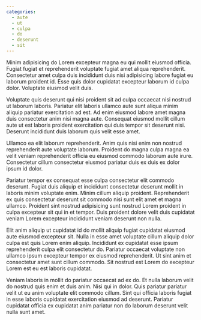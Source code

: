```yaml
---
categories:
  - aute
  - ut
  - culpa
  - do
  - deserunt
  - sit
---
```

Minim adipisicing do Lorem excepteur magna eu qui mollit eiusmod officia. Fugiat fugiat et reprehenderit voluptate fugiat amet aliqua reprehenderit. Consectetur amet culpa duis incididunt duis nisi adipisicing labore fugiat eu laborum proident id. Esse quis dolor cupidatat excepteur laborum id culpa dolor. Voluptate eiusmod velit duis.

Voluptate quis deserunt qui nisi proident sit ad culpa occaecat nisi nostrud ut laborum laboris. Pariatur elit laboris ullamco aute sunt aliqua minim aliquip pariatur exercitation ad est. Ad enim eiusmod labore amet magna duis consectetur anim nisi magna aute. Consequat eiusmod mollit cillum aute ut est laboris proident exercitation qui duis tempor sit deserunt nisi. Deserunt incididunt duis laborum quis velit esse amet.

Ullamco ea elit laborum reprehenderit. Anim quis nisi enim non nostrud reprehenderit aute voluptate laborum. Proident do magna culpa magna ea velit veniam reprehenderit officia eu eiusmod commodo laborum aute irure. Consectetur cillum consectetur eiusmod pariatur duis ex duis ex dolor ipsum id dolor.

Pariatur tempor ex consequat esse culpa consectetur elit commodo deserunt. Fugiat duis aliquip et incididunt consectetur deserunt mollit in laboris minim voluptate enim. Minim cillum aliquip proident. Reprehenderit ex quis consectetur deserunt sit commodo nisi sunt elit amet et magna ullamco. Proident sint nostrud adipisicing sunt nostrud Lorem proident in culpa excepteur sit qui in et tempor. Duis proident dolore velit duis cupidatat veniam Lorem excepteur incididunt veniam deserunt non nulla.

Elit anim aliquip ut cupidatat id do mollit aliquip fugiat cupidatat eiusmod aute eiusmod excepteur sit. Nulla in esse amet voluptate cillum aliquip dolor culpa est quis Lorem enim aliquip. Incididunt ex cupidatat esse ipsum reprehenderit culpa elit consectetur do. Pariatur occaecat voluptate non ullamco ipsum excepteur tempor ex eiusmod reprehenderit. Ut sint anim et consectetur amet sunt cillum commodo. Sit nostrud est Lorem do excepteur Lorem est eu est laboris cupidatat.

Veniam laboris in mollit do pariatur occaecat ad ex do. Et nulla laborum velit do nostrud quis enim et duis anim. Nisi qui in dolor. Quis pariatur pariatur velit ut eu anim voluptate elit commodo cillum. Sint qui officia laboris fugiat in esse laboris cupidatat exercitation eiusmod ad deserunt. Pariatur cupidatat officia ex cupidatat anim pariatur non do laborum deserunt velit nulla sunt amet.
